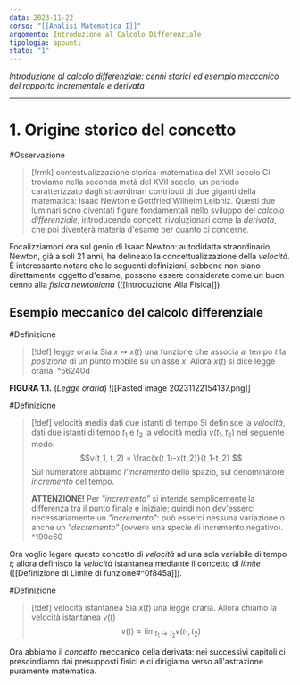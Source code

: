 ```yaml
---
data: 2023-11-22
corso: "[[Analisi Matematica I]]"
argomento: Introduzione al Calcolo Differenziale
tipologia: appunti
stato: "1"
---
```

*Introduzione al calcolo differenziale: cenni storici ed esempio meccanico del rapporto incrementale e derivata*
- - -
# 1. Origine storico del concetto
#Osservazione 
> [!rmk] contestualizzazione storica-matematica del XVII secolo
Ci troviamo nella seconda metà del XVII secolo, un periodo caratterizzato dagli straordinari contributi di due giganti della matematica: Isaac Newton e Gottfried Wilhelm Leibniz. Questi due luminari sono diventati figure fondamentali nello sviluppo del _calcolo differenziale_, introducendo concetti rivoluzionari come la _derivata_, che poi diventerà materia d'esame per quanto ci concerne.
>
Focalizziamoci ora sul genio di Isaac Newton: autodidatta straordinario, Newton, già a soli 21 anni, ha delineato la concettualizzazione della _velocità_. È interessante notare che le seguenti definizioni, sebbene non siano direttamente oggetto d'esame, possono essere considerate come un buon cenno alla _fisica newtoniana_ ([[Introduzione Alla Fisica]]). 
## Esempio meccanico del calcolo differenziale
#Definizione 
> [!def] legge oraria
> Sia $x \mapsto x(t)$ una funzione che associa al tempo $t$ la *posizione* di un punto mobile su un asse $x$.
> Allora $x(t)$ si dice legge oraria. 
^56240d

**FIGURA 1.1.** (*Legge oraria*)
![[Pasted image 20231122154137.png]]

#Definizione 
> [!def] velocità media dati due istanti di tempo
> Si definisce la *velocità*, dati due istanti di tempo $t_1$ e $t_2$ la velocità media $v(t_1, t_2)$ nel seguente modo:
> $$v(t_1, t_2) = \frac{x(t_1)-x(t_2)}{t_1-t_2} $$
> Sul numeratore abbiamo *l'incremento* dello spazio, sul denominatore *incremento* del tempo.
> 
> **ATTENZIONE!** Per *"incremento"* si intende semplicemente la differenza tra il punto finale e iniziale; quindi non dev'esserci necessariamente un *"incremento"*: può esserci nessuna variazione o anche un *"decremento"* (ovvero una specie di incremento negativo).
^190e60

Ora voglio legare questo concetto di *velocità* ad una sola variabile di tempo $t$; allora definisco la *velocità* istantanea mediante il concetto di *limite* ([[Definizione di Limite di funzione#^0f845a]]).

#Definizione 
> [!def] velocità istantanea
> Sia $x(t)$ una legge oraria.
> Allora chiamo la velocità istantanea $v(t)$
> $$v(t) = \lim_{t_1 \to t_2} v(t_1,t_2) $$

Ora abbiamo il *concetto* meccanico della derivata: nei successivi capitoli ci prescindiamo dai presupposti fisici e ci dirigiamo verso all'astrazione puramente matematica.